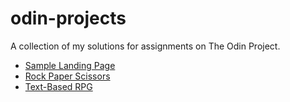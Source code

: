 # odin-projects
A collection of my solutions for assignments on The Odin Project.

* [Sample Landing Page](https://edyth-k.github.io/odin-projects//flexbox/landing-page/landing-page.html)
* [Rock Paper Scissors](https://edyth-k.github.io/odin-projects/js-foundations/rock-paper-scissors/rps.html)
* [Text-Based RPG](https://edyth-k.github.io/odin-projects/js-foundations/rpg/rpg.html)

